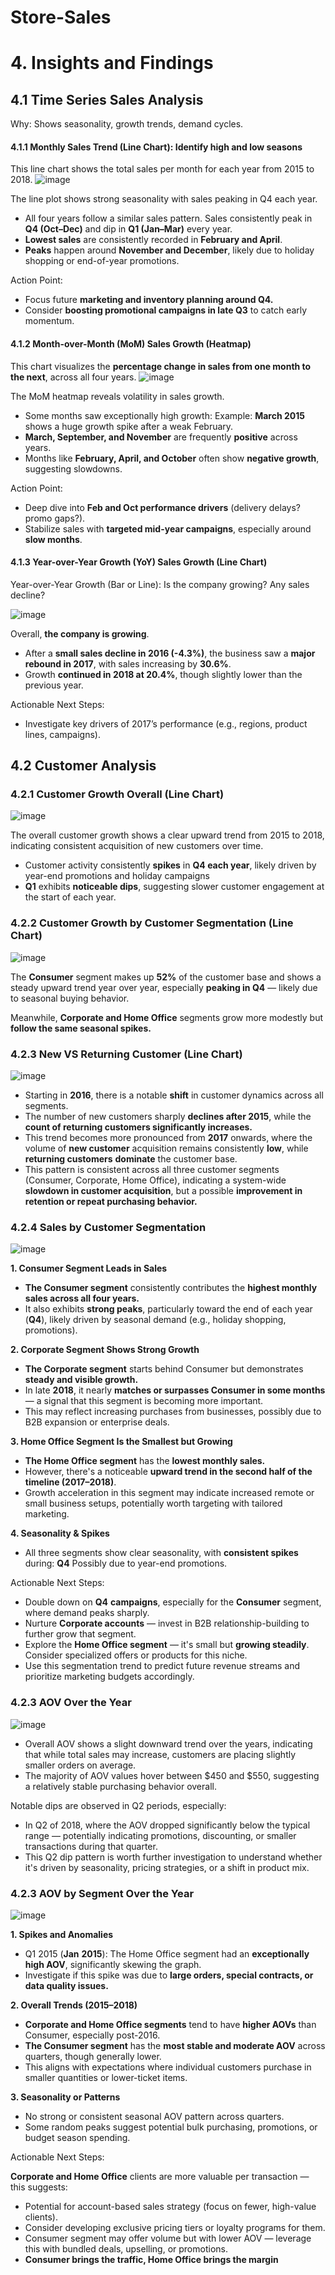 # Store-Sales
# 4. Insights and Findings
## 4.1 Time Series Sales Analysis
Why: Shows seasonality, growth trends, demand cycles.

#### 4.1.1 Monthly Sales Trend (Line Chart): Identify high and low seasons

This line chart shows the total sales per month for each year from 2015 to 2018.
![image](https://github.com/user-attachments/assets/4199aebc-2439-4bfa-b79b-7c76840c5f33)

The line plot shows strong seasonality with sales peaking in Q4 each year.
- All four years follow a similar sales pattern. Sales consistently peak in **Q4 (Oct–Dec)** and dip in **Q1 (Jan–Mar)** every year.
- **Lowest sales** are consistently recorded in **February and April**.
- **Peaks** happen around **November and December**, likely due to holiday shopping or end-of-year promotions.

Action Point:

- Focus future **marketing and inventory planning around Q4.**
- Consider **boosting promotional campaigns in late Q3** to catch early momentum.

#### 4.1.2 Month-over-Month (MoM) Sales Growth (Heatmap)
This chart visualizes the **percentage change in sales from one month to the next**, across all four years.
![image](https://github.com/user-attachments/assets/b55b9fb0-3b8a-4015-b1a2-cace76444774)

The MoM heatmap reveals volatility in sales growth.
- Some months saw exceptionally high growth: Example: **March 2015** shows a huge growth spike after a weak February.
- **March, September, and November** are frequently **positive** across years.
- Months like **February, April, and October** often show **negative growth**, suggesting slowdowns.

Action Point:

- Deep dive into **Feb and Oct performance drivers** (delivery delays? promo gaps?).
- Stabilize sales with **targeted mid-year campaigns**, especially around **slow months**.


#### 4.1.3 Year-over-Year Growth (YoY) Sales Growth (Line Chart)
Year-over-Year Growth (Bar or Line): Is the company growing? Any sales decline?

![image](https://github.com/user-attachments/assets/ae7a6b15-208e-48ca-b304-37bbeee5086d)

Overall, **the company is growing**.
- After a **small sales decline in 2016 (-4.3%)**, the business saw a **major rebound in 2017**, with sales increasing by **30.6%**.
- Growth **continued in 2018 at 20.4%**, though slightly lower than the previous year.

Actionable Next Steps:
- Investigate key drivers of 2017’s performance (e.g., regions, product lines, campaigns).

## 4.2 Customer Analysis
### 4.2.1 Customer Growth Overall (Line Chart)

![image](https://github.com/user-attachments/assets/d2e47db8-151e-4692-b5d8-a30a1829f3e6)

The overall customer growth shows a clear upward trend from 2015 to 2018, indicating consistent acquisition of new customers over time.
- Customer activity consistently **spikes** in **Q4 each year**, likely driven by year-end promotions and holiday campaigns
- **Q1** exhibits **noticeable dips**, suggesting slower customer engagement at the start of each year.
### 4.2.2 Customer Growth by Customer Segmentation (Line Chart)
 
![image](https://github.com/user-attachments/assets/6c0e6ca3-46cd-49ce-b57e-2a9d6a275fbe)

The **Consumer** segment makes up **52%** of the customer base and shows a steady upward trend year over year, especially **peaking in Q4** — likely due to seasonal buying behavior. 

Meanwhile, **Corporate and Home Office** segments grow more modestly but **follow the same seasonal spikes.**
### 4.2.3 New VS Returning Customer (Line Chart)

![image](https://github.com/user-attachments/assets/ebb8da13-a9f6-43c3-b09f-ba5ac2a5cf80)

- Starting in **2016**, there is a notable **shift** in customer dynamics across all segments.
- The number of new customers sharply **declines after 2015**, while the **count of returning customers significantly increases.**
- This trend becomes more pronounced from **2017** onwards, where the volume of **new customer** acquisition remains consistently **low**, while **returning customers** **dominate** the customer base.
- This pattern is consistent across all three customer segments (Consumer, Corporate, Home Office), indicating a system-wide **slowdown in customer acquisition**, but a possible **improvement in retention or repeat purchasing behavior.**

### 4.2.4 Sales by Customer Segmentation

![image](https://github.com/user-attachments/assets/0556b94c-ded5-453b-b3eb-297ce3779e62)

**1. Consumer Segment Leads in Sales**
- **The Consumer segment** consistently contributes the **highest monthly sales across all four years.**
- It also exhibits **strong peaks**, particularly toward the end of each year (**Q4**), likely driven by seasonal demand (e.g., holiday shopping, promotions).

**2. Corporate Segment Shows Strong Growth**
- **The Corporate segment** starts behind Consumer but demonstrates **steady and visible growth.**
- In late **2018**, it nearly **matches or surpasses Consumer in some months** — a signal that this segment is becoming more important.
- This may reflect increasing purchases from businesses, possibly due to B2B expansion or enterprise deals.

**3. Home Office Segment Is the Smallest but Growing**
- **The Home Office segment** has the **lowest monthly sales.**
- However, there's a noticeable **upward trend in the second half of the timeline (2017–2018)**.
- Growth acceleration in this segment may indicate increased remote or small business setups, potentially worth targeting with tailored marketing.

**4. Seasonality & Spikes**
- All three segments show clear seasonality, with **consistent spikes** during: **Q4** Possibly due to year-end promotions.

Actionable Next Steps:
- Double down on **Q4** **campaigns**, especially for the **Consumer** segment, where demand peaks sharply.
- Nurture **Corporate accounts** — invest in B2B relationship-building to further grow that segment.
- Explore the **Home Office segment** — it's small but **growing steadily**. Consider specialized offers or products for this niche.
- Use this segmentation trend to predict future revenue streams and prioritize marketing budgets accordingly.

### 4.2.3 AOV Over the Year

![image](https://github.com/user-attachments/assets/b83ab6a2-0245-450a-bf35-0c94f56fb3b7)

- Overall AOV shows a slight downward trend over the years, indicating that while total sales may increase, customers are placing slightly smaller orders on average.
- The majority of AOV values hover between $450 and $550, suggesting a relatively stable purchasing behavior overall.

Notable dips are observed in Q2 periods, especially:
- In Q2 of 2018, where the AOV dropped significantly below the typical range — potentially indicating promotions, discounting, or smaller transactions during that quarter.
- This Q2 dip pattern is worth further investigation to understand whether it's driven by seasonality, pricing strategies, or a shift in product mix.

### 4.2.3 AOV by Segment Over the Year

![image](https://github.com/user-attachments/assets/a353e789-2fb0-42de-a4fa-3a78e89a8485)

**1. Spikes and Anomalies**
- Q1 2015 (**Jan** **2015**): The Home Office segment had an **exceptionally high AOV**, significantly skewing the graph.
- Investigate if this spike was due to **large orders, special contracts, or data quality issues.**

**2. Overall Trends (2015–2018)**
- **Corporate and Home Office segments** tend to have **higher AOVs** than Consumer, especially post-2016.
- **The Consumer segment** has the **most stable and moderate AOV** across quarters, though generally lower.
- This aligns with expectations where individual customers purchase in smaller quantities or lower-ticket items.

**3. Seasonality or Patterns**
- No strong or consistent seasonal AOV pattern across quarters.
- Some random peaks suggest potential bulk purchasing, promotions, or budget season spending.

Actionable Next Steps:

**Corporate and Home Office** clients are more valuable per transaction — this suggests:
- Potential for account-based sales strategy (focus on fewer, high-value clients).
- Consider developing exclusive pricing tiers or loyalty programs for them.
- Consumer segment may offer volume but with lower AOV — leverage this with bundled deals, upselling, or promotions.
- **Consumer brings the traffic, Home Office brings the margin**



